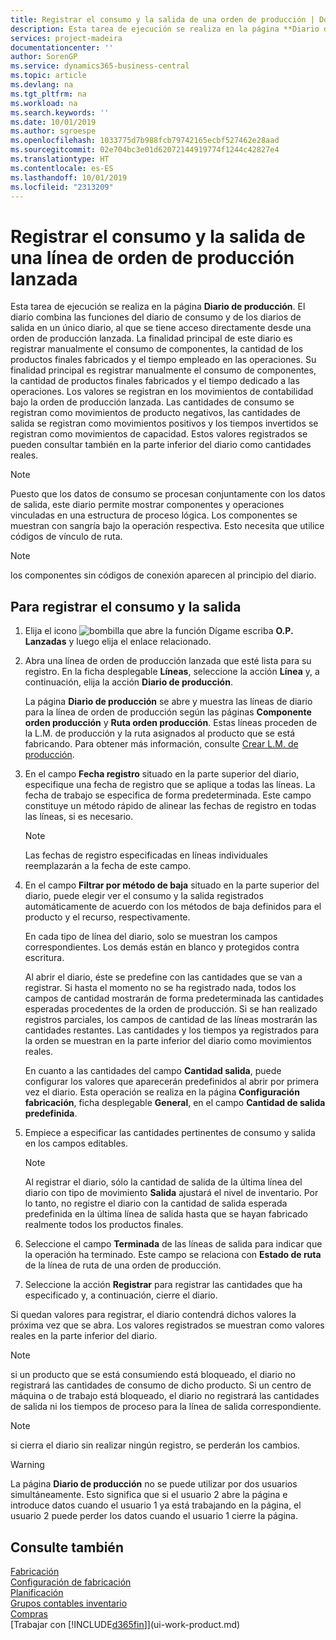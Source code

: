 ```yaml
---
title: Registrar el consumo y la salida de una orden de producción | Documentos de Microsoft
description: Esta tarea de ejecución se realiza en la página **Diario de producción**. El diario combina las funciones del diario de consumo y de los diarios de salida en un único diario, al que se tiene acceso directamente desde una orden de producción lanzada. La finalidad principal de este diario es registrar manualmente el consumo de componentes, la cantidad de los productos finales fabricados y el tiempo empleado en las operaciones. Su finalidad principal es registrar manualmente el consumo de componentes, la cantidad de productos finales fabricados y el tiempo dedicado a las operaciones.
services: project-madeira
documentationcenter: ''
author: SorenGP
ms.service: dynamics365-business-central
ms.topic: article
ms.devlang: na
ms.tgt_pltfrm: na
ms.workload: na
ms.search.keywords: ''
ms.date: 10/01/2019
ms.author: sgroespe
ms.openlocfilehash: 1033775d7b988fcb79742165ecbf527462e28aad
ms.sourcegitcommit: 02e704bc3e01d62072144919774f1244c42827e4
ms.translationtype: HT
ms.contentlocale: es-ES
ms.lasthandoff: 10/01/2019
ms.locfileid: "2313209"
---
```

# <a name="register-consumption-and-output-for-one-released-production-order-line"></a>Registrar el consumo y la salida de una línea de orden de producción lanzada
Esta tarea de ejecución se realiza en la página **Diario de producción**. El diario combina las funciones del diario de consumo y de los diarios de salida en un único diario, al que se tiene acceso directamente desde una orden de producción lanzada. La finalidad principal de este diario es registrar manualmente el consumo de componentes, la cantidad de los productos finales fabricados y el tiempo empleado en las operaciones. Su finalidad principal es registrar manualmente el consumo de componentes, la cantidad de productos finales fabricados y el tiempo dedicado a las operaciones. Los valores se registran en los movimientos de contabilidad bajo la orden de producción lanzada. Las cantidades de consumo se registran como movimientos de producto negativos, las cantidades de salida se registran como movimientos positivos y los tiempos invertidos se registran como movimientos de capacidad. Estos valores registrados se pueden consultar también en la parte inferior del diario como cantidades reales.  

> [!NOTE]  
>  Puesto que los datos de consumo se procesan conjuntamente con los datos de salida, este diario permite mostrar componentes y operaciones vinculadas en una estructura de proceso lógica. Los componentes se muestran con sangría bajo la operación respectiva. Esto necesita que utilice códigos de vínculo de ruta.  

> [!NOTE]  
>  los componentes sin códigos de conexión aparecen al principio del diario.  

## <a name="to-register-consumption-and-output"></a>Para registrar el consumo y la salida  
1.  Elija el icono ![bombilla que abre la función Dígame](media/ui-search/search_small.png "Dígame que desea hacer") escriba **O.P. Lanzadas** y luego elija el enlace relacionado.  
2.  Abra una línea de orden de producción lanzada que esté lista para su registro. En la ficha desplegable **Líneas**, seleccione la acción **Línea** y, a continuación, elija la acción **Diario de producción**.  

    La página **Diario de producción** se abre y muestra las líneas de diario para la línea de orden de producción según las páginas **Componente orden producción** y **Ruta orden producción**. Estas líneas proceden de la L.M. de producción y la ruta asignados al producto que se está fabricando. Para obtener más información, consulte [Crear L.M. de producción](production-how-to-create-routings.md).  

3.  En el campo **Fecha registro** situado en la parte superior del diario, especifique una fecha de registro que se aplique a todas las líneas. La fecha de trabajo se especifica de forma predeterminada. Este campo constituye un método rápido de alinear las fechas de registro en todas las líneas, si es necesario.  

    > [!NOTE]  
    >  Las fechas de registro especificadas en líneas individuales reemplazarán a la fecha de este campo.  

4.  En el campo **Filtrar por método de baja** situado en la parte superior del diario, puede elegir ver el consumo y la salida registrados automáticamente de acuerdo con los métodos de baja definidos para el producto y el recurso, respectivamente.  

    En cada tipo de línea del diario, solo se muestran los campos correspondientes. Los demás están en blanco y protegidos contra escritura.  

    Al abrir el diario, éste se predefine con las cantidades que se van a registrar. Si hasta el momento no se ha registrado nada, todos los campos de cantidad mostrarán de forma predeterminada las cantidades esperadas procedentes de la orden de producción. Si se han realizado registros parciales, los campos de cantidad de las líneas mostrarán las cantidades restantes. Las cantidades y los tiempos ya registrados para la orden se muestran en la parte inferior del diario como movimientos reales.  

    En cuanto a las cantidades del campo **Cantidad salida**, puede configurar los valores que aparecerán predefinidos al abrir por primera vez el diario. Esta operación se realiza en la página **Configuración fabricación**, ficha desplegable **General**, en el campo **Cantidad de salida predefinida**.

5.  Empiece a especificar las cantidades pertinentes de consumo y salida en los campos editables.  

    > [!NOTE]  
    >  Al registrar el diario, sólo la cantidad de salida de la última línea del diario con tipo de movimiento **Salida** ajustará el nivel de inventario. Por lo tanto, no registre el diario con la cantidad de salida esperada predefinida en la última línea de salida hasta que se hayan fabricado realmente todos los productos finales.  

6.  Seleccione el campo **Terminada** de las líneas de salida para indicar que la operación ha terminado. Este campo se relaciona con **Estado de ruta** de la línea de ruta de una orden de producción.  
7.  Seleccione la acción **Registrar** para registrar las cantidades que ha especificado y, a continuación, cierre el diario.  

Si quedan valores para registrar, el diario contendrá dichos valores la próxima vez que se abra. Los valores registrados se muestran como valores reales en la parte inferior del diario.  

> [!NOTE]  
>   si un producto que se está consumiendo está bloqueado, el diario no registrará las cantidades de consumo de dicho producto. Si un centro de máquina o de trabajo está bloqueado, el diario no registrará las cantidades de salida ni los tiempos de proceso para la línea de salida correspondiente.  

> [!NOTE]  
>  si cierra el diario sin realizar ningún registro, se perderán los cambios.  

> [!WARNING]  
>  La página **Diario de producción** no se puede utilizar por dos usuarios simultáneamente. Esto significa que si el usuario 2 abre la página e introduce datos cuando el usuario 1 ya está trabajando en la página, el usuario 2 puede perder los datos cuando el usuario 1 cierre la página.  

## <a name="see-also"></a>Consulte también  
[Fabricación](production-manage-manufacturing.md)    
[Configuración de fabricación](production-configure-production-processes.md)  
[Planificación](production-planning.md)      
[Grupos contables inventario](inventory-manage-inventory.md)  
[Compras](purchasing-manage-purchasing.md)  
[Trabajar con [!INCLUDE[d365fin](includes/d365fin_md.md)]](ui-work-product.md)
